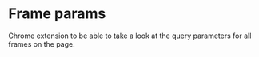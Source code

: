 # Frame params
Chrome extension to be able to take a look at the query parameters for all frames on the page.